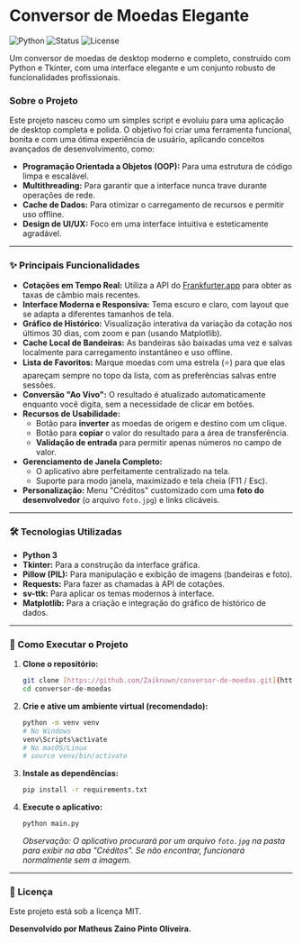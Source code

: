 # Conversor de Moedas Elegante

![Python](https://img.shields.io/badge/Python-3.11+-blue?style=for-the-badge&logo=python&logoColor=white)
![Status](https://img.shields.io/badge/Status-Concluído-brightgreen?style=for-the-badge)
![License](https://img.shields.io/badge/License-MIT-informational?style=for-the-badge)

Um conversor de moedas de desktop moderno e completo, construído com Python e Tkinter, com uma interface elegante e um conjunto robusto de funcionalidades profissionais.


### Sobre o Projeto

Este projeto nasceu como um simples script e evoluiu para uma aplicação de desktop completa e polida. O objetivo foi criar uma ferramenta funcional, bonita e com uma ótima experiência de usuário, aplicando conceitos avançados de desenvolvimento, como:
- **Programação Orientada a Objetos (OOP):** Para uma estrutura de código limpa e escalável.
- **Multithreading:** Para garantir que a interface nunca trave durante operações de rede.
- **Cache de Dados:** Para otimizar o carregamento de recursos e permitir uso offline.
- **Design de UI/UX:** Foco em uma interface intuitiva e esteticamente agradável.

---

### ✨ Principais Funcionalidades

- **Cotações em Tempo Real:** Utiliza a API do [Frankfurter.app](https://frankfurter.app) para obter as taxas de câmbio mais recentes.
- **Interface Moderna e Responsiva:** Tema escuro e claro, com layout que se adapta a diferentes tamanhos de tela.
- **Gráfico de Histórico:** Visualização interativa da variação da cotação nos últimos 30 dias, com zoom e pan (usando Matplotlib).
- **Cache Local de Bandeiras:** As bandeiras são baixadas uma vez e salvas localmente para carregamento instantâneo e uso offline.
- **Lista de Favoritos:** Marque moedas com uma estrela (⭐) para que elas apareçam sempre no topo da lista, com as preferências salvas entre sessões.
- **Conversão "Ao Vivo":** O resultado é atualizado automaticamente enquanto você digita, sem a necessidade de clicar em botões.
- **Recursos de Usabilidade:**
    - Botão para **inverter** as moedas de origem e destino com um clique.
    - Botão para **copiar** o valor do resultado para a área de transferência.
    - **Validação de entrada** para permitir apenas números no campo de valor.
- **Gerenciamento de Janela Completo:**
    - O aplicativo abre perfeitamente centralizado na tela.
    - Suporte para modo janela, maximizado e tela cheia (F11 / Esc).
- **Personalização:** Menu "Créditos" customizado com uma **foto do desenvolvedor** (o arquivo `foto.jpg`) e links clicáveis.

---

### 🛠️ Tecnologias Utilizadas

- **Python 3**
- **Tkinter:** Para a construção da interface gráfica.
- **Pillow (PIL):** Para manipulação e exibição de imagens (bandeiras e foto).
- **Requests:** Para fazer as chamadas à API de cotações.
- **sv-ttk:** Para aplicar os temas modernos à interface.
- **Matplotlib:** Para a criação e integração do gráfico de histórico de dados.

---

### 🚀 Como Executar o Projeto

1.  **Clone o repositório:**
    ```bash
    git clone [https://github.com/Zaiknown/conversor-de-moedas.git](https://github.com/Zaiknown/conversor-de-moedas.git)
    cd conversor-de-moedas
    ```

2.  **Crie e ative um ambiente virtual (recomendado):**
    ```bash
    python -m venv venv
    # No Windows
    venv\Scripts\activate
    # No macOS/Linux
    # source venv/bin/activate
    ```

3.  **Instale as dependências:**
    ```bash
    pip install -r requirements.txt
    ```

4.  **Execute o aplicativo:**
    ```bash
    python main.py
    ```
    *Observação: O aplicativo procurará por um arquivo `foto.jpg` na pasta para exibir na aba "Créditos". Se não encontrar, funcionará normalmente sem a imagem.*

---

### 📄 Licença

Este projeto está sob a licença MIT.

**Desenvolvido por Matheus Zaino Pinto Oliveira.**